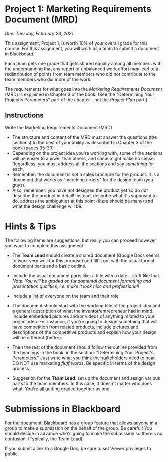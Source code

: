 # Project 1: Marketing Requirements Document (MRD)

*Due: Tuesday, February 23, 2021*

This assignment, Project 1, is worth 10% of your overall grade for this course.  For this assignment, you will work as a team to submit a document in Blackboard.  

Each team gets one grade that gets shared equally among all members with the understanding that any report of unbalanced work effort *may* lead to a redistribution of points from team members who did not contribute to the team members who did more of the work.

The requirements for what goes into the *Marketing Requirements Document* (MRD) is explained in Chapter 3 of the book.  (See the "Determining Your Project's Parameters" part of the chapter - not the *Project Plan* part.)

## Instructions

Write the Marketing Requirements Document (MRD)

- The structure and content of the MRD must answer the questions (the sections) to the best of your ability as described in Chapter 3 of the book (pages 35-39)
- Depending on the project idea you're working with, some of the sections will be easier to answer than others, and some might make no sense.  Regardless, you must address all the sections and say *something* for each.
- Remember: the document is *not* a sales brochure for the product.  It is a document that works as "marching orders" for the design team (you guys).
- Also, remember: you have not designed the product yet so do *not* describe the product in detail!  Instead, describe what it's supposed to do, address the ambiguities at this point (there should be many) and what the design challenge will be.

# Hints & Tips

The following items are suggestions, but really you can proceed however you want to complete this assignment.

- The **Team Lead** should create a shared document (Google Docs seems to work very well for this purpose) and fill it out with the usual formal document parts and a basic outline.
- Include the usual document parts like: a title with a date …stuff like that.  *Note: You will be graded on fundamental document formatting and presentation qualities, i.e. make it look nice and professional!*
- Include a list of everyone on the team and their role
- The document should start with the working title of the project idea and a general description of what the inventor/entrepreneur had in mind.   Include embedded pictures and/or videos of anything *related* to your project idea. For instance, if you're going to design something that will have competition from related products, include pictures and descriptions of the competitive products and explain how your design will be different (better).

- Then the rest of the document should follow the outline provided from the headings in the book, in the section: "Determining Your Project's Parameters."  Just write what you think the stakeholders need to hear.  DO NOT use marketing *fluff words*.  Be specific in terms of the design process. 
- Suggestion for the **Team Lead**: set up the document and assign various parts to the team members.  In this case, it doesn't matter who does what.  You're all getting graded together as one.  


# Submissions in Blackboard

For the document: Blackboard has a group feature that allows anyone in a group to make a submission on the behalf of the group. Be careful!  You should decide in advance who's going to make the submission so there's no confusion.  (Typically, the Team Lead)

If you submit a link to a Google Doc, be sure to set Viewer privileges to public.
